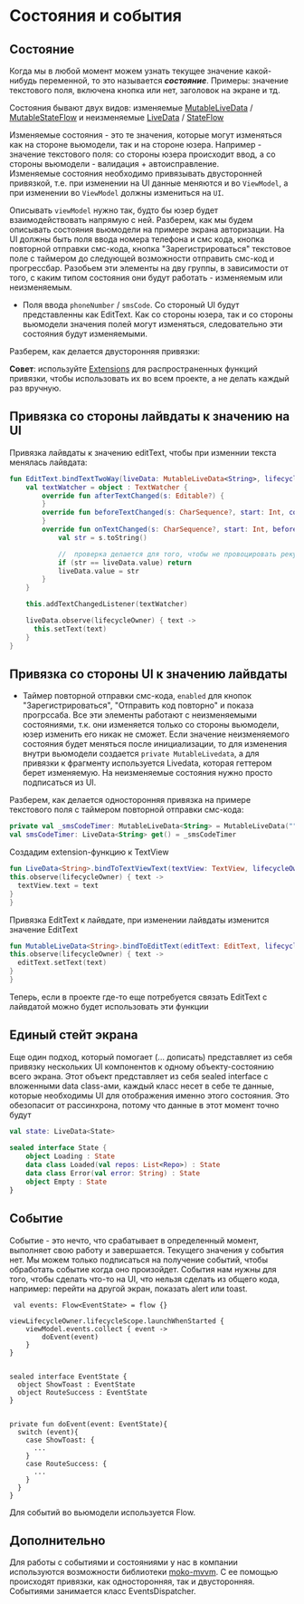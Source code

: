 # Состояния и события

## Состояние

Когда мы в любой момент можем узнать текущее значение какой-нибудь переменной, то это называется ***состояние***. 
Примеры: значение текстового поля, включена кнопка или нет, заголовок на экране и тд.

Состояния бывают двух видов: изменяемые [MutableLiveData](https://developer.android.com/reference/android/arch/lifecycle/MutableLiveData) / [MutableStateFlow](https://kotlin.github.io/kotlinx.coroutines/kotlinx-coroutines-core/kotlinx.coroutines.flow/-mutable-state-flow/index.html) и неизменяемые [LiveData](https://developer.android.com/reference/android/arch/lifecycle/LiveData) / [StateFlow](https://developer.android.com/kotlin/flow/stateflow-and-sharedflow)

Изменяемые состояния - это те значения, которые могут изменяться как на стороне вьюмодели, так и на стороне юзера. Например - значение текстового поля: со стороны юзера происходит ввод, а со стороны вьюмодели - валидация + автоисправление.  
Изменяемые состояния необходимо привязывать двусторонней привязкой, т.е. при изменении на UI данные меняются и во `ViewModel`, а при изменении во `ViewModel` должны измениться на `UI`.

Описывать `viewModel` нужно так, будто бы юзер будет взаимодействовать напрямую с ней. Разберем, как мы будем описывать состояния вьюмодели на примере экрана авторизации.
На UI должны быть поля ввода номера телефона и смс кода, кнопка повторной отправки смс-кода, кнопка "Зарегистрироваться" текстовое поле с таймером до следующей возможности отправить смс-код и прогрессбар. Разобьем эти элементы на дву группы, в зависимости от того, с каким типом состояния они будут работать - изменяемым или неизменяемым.

- Поля ввода `phoneNumber` / `smsCode`. Со стороный UI будут представленны как EditText. Как со стороны юзера, так и со стороны вьюмодели значения полей могут изменяться, следовательно эти состояния будут изменяемыми.

Разберем, как делается двусторонняя привязки:  

**Совет**: используйте [Extensions](https://kotlinlang.org/docs/extensions.html) для распространенных функций привязки, чтобы использовать их во всем проекте, а не делать каждый раз вручную.
## Привязка со стороны лайвдаты к значению на UI
Привязка лайвдаты к значению editText, чтобы при изменнии текста менялась лайвдата:
  ```kotlin
  fun EditText.bindTextTwoWay(liveData: MutableLiveData<String>, lifecycleOwner: LifecycleOwner){
      val textWatcher = object : TextWatcher {
          override fun afterTextChanged(s: Editable?) {
          }
          override fun beforeTextChanged(s: CharSequence?, start: Int, count: Int, after: Int) {
          }
          override fun onTextChanged(s: CharSequence?, start: Int, before: Int, count: Int) {
              val str = s.toString()

              //  проверка делается для того, чтобы не провоцировать рекурсию при изменении значения лайвдаты на точно такое же 
              if (str == liveData.value) return
              liveData.value = str
          }
      }
  
      this.addTextChangedListener(textWatcher)

      liveData.observe(lifecycleOwner) { text ->
        this.setText(text)
      }
  }
  ```

## Привязка со стороны UI к значению лайвдаты

- Таймер повторной отправки смс-кода, `enabled` для кнопок "Зарегистрироваться", "Отправить код повторно" и показа прогрссаба. Все эти элементы работают с неизменяемыми состояниями, т.к. они изменяется только со стороны вьюмодели, юзер изменить его никак не сможет. Если значение неизменяемого состояния будет меняться после инициализации, то для изменения внутри вьюмодели создается `private MutableLivedata`, а для привязки к фрагменту используется Livedata, которая геттером берет изменяемую. На неизменяемые состояния нужно просто подписаться из UI.  

Разберем, как делается односторонняя привязка на примере текстового поля с таймером повторной отправки смс-кода: 

```kotlin
private val _smsCodeTimer: MutableLiveData<String> = MutableLiveData("")
val smsCodeTimer: LiveData<String> get() = _smsCodeTimer
```
Создадим extension-функцию к TextView
```kotlin
fun LiveData<String>.bindToTextViewText(textView: TextView, lifecycleOwner: LifecycleOwner) {
this.observe(lifecycleOwner) { text ->
  textView.text = text
}
}
```

Привязка EditText к лайвдате, при изменении лайвдаты изменится значение EditText
```kotlin
fun MutableLiveData<String>.bindToEditText(editText: EditText, lifecycleOwner: LifecycleOwner) {
this.observe(lifecycleOwner) { text ->
  editText.setText(text)
}
}
```

  Теперь, если в проекте где-то еще потребуется связать EditText c лайвдатой можно будет использовать эти функции
  

## Единый стейт экрана 

Еще один подход, который помогает (... дописать) представляет из себя привязку нескольких UI компонентов к одному объекту-состоянию всего экрана.
Этот объект представляет из себя sealed interface с вложенными data class-ами, каждый класс несет в себе те данные, которые необходимы UI для отображения именно этого состояния. Это обезопасит от рассинхрона, потому что данные в этот момент точно будут

```kotlin
val state: LiveData<State>
      
sealed interface State {
    object Loading : State
    data class Loaded(val repos: List<Repo>) : State
    data class Error(val error: String) : State
    object Empty : State
}
```

## Событие

Событие - это нечто, что срабатывает в определенный момент, выполняет свою работу и завершается. Текущего значения у события нет. Мы можем только подписаться на получение событий, чтобы обработать событие когда оно произойдет.
События нам нужны для того, чтобы сделать что-то на UI, что нельзя сделать из общего кода, например: перейти на другой экран, показать alert или toast.

```
 val events: Flow<EventState> = flow {}

viewLifecycleOwner.lifecycleScope.launchWhenStarted {
    viewModel.events.collect { event ->
        doEvent(event)
    }
}


sealed interface EventState {
  object ShowToast : EventState
  object RouteSuccess : EventState
}


private fun doEvent(event: EventState){
  switch (event){
    case ShowToast: {
      ...
    }
    case RouteSuccess: {
      ...
    }
  }
}
```
Для событий во вьюмодели используется Flow.

## Дополнительно
Для работы с событиями и состояниями у нас в компании используются возможности библиотеки [moko-mvvm](https://github.com/icerockdev/moko-mvvm). С ее помощью происходят привязки, как односторонняя, так и двусторонняя. Событиями занимается класс EventsDispatcher.